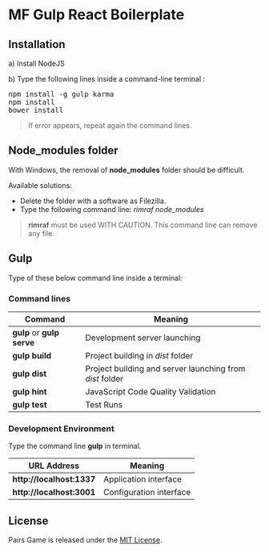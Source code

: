 # MF Gulp React Boilerplate


## Installation

a) Install NodeJS

b) Type the following lines inside a command-line terminal :
<pre>
npm install -g gulp karma
npm install
bower install
</pre>

> If error appears, repeat again the command lines.


## Node_modules folder

With Windows, the removal of **node_modules** folder should be difficult.

Available solutions:
- Delete the folder with a software as Filezilla.
- Type the following command line: *rimraf node_modules*

> **rimraf** must be used WITH CAUTION. This command line can remove any file.


## Gulp

Type of these below command line inside a terminal:

### Command lines

| Command                    | Meaning                                                  |
| -------------------------- | -------------------------------------------------------- |
| **gulp** or **gulp serve** | Development server launching                             |
| **gulp build**             | Project building in *dist* folder                        |
| **gulp dist**              | Project building and server launching from *dist* folder |
| **gulp hint**              | JavaScript Code Quality Validation                       |
| **gulp test**              | Test Runs                                                |

### Development Environment

Type the command line **gulp** in terminal.

| URL Address               | Meaning                            |
| ------------------------- | ---------------------------------- |
| **http://localhost:1337** | Application interface              |
| **http://localhost:3001** | Configuration interface            |

## License

Pairs Game is released under the [MIT License](http://opensource.org/licenses/MIT).